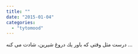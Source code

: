 ```yaml
---
title: ""
date: "2015-01-04"
categories: 
  - "tytomood"
---
```


درست مثل وقتی که ﺑﺎﻭﺭ ﻳﻚ ﺩﺭﻭﻍ ﺷﻴﺮﻳﻦ، ﺷﺎﺩﺕ می کنه ...
